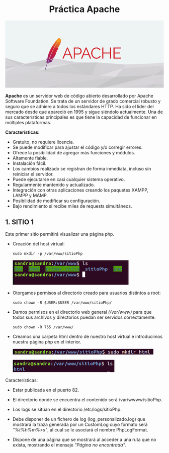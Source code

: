 <h1 style="text-align:center"> Práctica Apache</h1>

![logo](img/logo.png)

**Apache** es un servidor web de código abierto desarrollado por Apache Software Foundation. Se trata de un servidor de grado comercial robusto y seguro que se adhiere a todos los estándares HTTP. Ha sido el líder del mercado desde que apareció en 1995 y sigue siéndolo actualmente. Una de sus características principales es que tiene la capacidad de funcionar en múltiples plataformas.

**Características:**

- Gratuito, no requiere licencia.
- Se puede modificar para ajustar el código y/o corregir errores.
- Ofrece la posibilidad de agregar más funciones y módulos.
- Altamente fiable.
- Instalación fácil.
- Los cambios realizado se registran de forma inmediata, incluso sin reiniciar el servidor.
- Puede ejecutarse en casi cualquier sistema operativo.
- Regularmente mantenido y actualizado.
- Integración con otras aplicaciones creando los paquetes XAMPP, LAMPP y MAMP.
- Posibilidad de modificar su configuración.
- Bajo rendimiento si recibe miles de requests simultáneos.

## **1. SITIO 1**

Este primer sitio permitirá visualizar una página php.

- Creación del host virtual:

  ```
  sudo mkdir -p /var/www/sitioPhp
  ```

  ![logo](img/captura1.png)

- Otorgamos permisos al directorio creado para usuarios distintos a root:

   ```
  sudo chown -R $USER:$USER /var/www/sitioPhp/
   ```

- Damos permisos en el directorio web general _(/var/www)_ para que todos sus archivos y directorios puedan ser servidos correctamente.

   ```
  sudo chown -R 755 /var/www/
   ```

- Creamos una carpeta html dentro de nuestro host virtual e introducimos nuestra página php en el interior.

  ![logo](img/captura2.png)

  ![logo](img/captura3.png)







Características:

- Estar publicada en el puerto 82.


- El directorio donde se encuentra el contenido será /var/wwww/sitioPhp.
- Los logs se sitúan en el directorio /etc/logs/sitioPhp.
- Debe disponer de un fichero de log (log_personalizado.log) que mostrará la traza generada por un CustomLog cuyo formato será _"%t%h%m%>s"_, al cual se le asociará el nombre PhpLogFormat.
- Dispone de una página que se mostrará al acceder a una ruta que no exista, mostrando el mensaje _"Página no encontrada"_.






